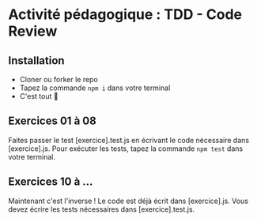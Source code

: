 # Activité pédagogique : TDD - Code Review

## Installation

- Cloner ou forker le repo
- Tapez la commande `npm i` dans votre terminal
- C'est tout 🥳

## Exercices 01 à 08

Faites passer le test [exercice].test.js en écrivant le code nécessaire dans [exercice].js. Pour exécuter les tests, tapez la commande `npm test` dans votre terminal.

## Exercices 10 à ...

Maintenant c'est l'inverse ! Le code est déjà écrit dans [exercice].js. Vous devez écrire les tests nécessaires dans [exercice].test.js.
